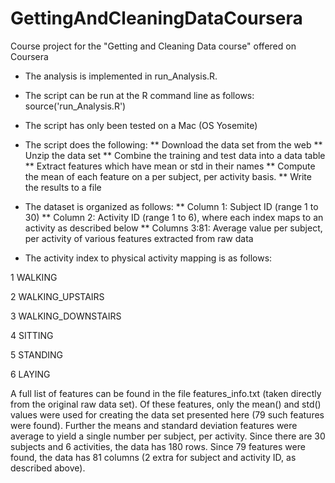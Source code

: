 # GettingAndCleaningDataCoursera
Course project for the "Getting and Cleaning Data course" offered on Coursera

* The analysis is implemented in run_Analysis.R.
* The script can be run at the R command line as follows: source('run_Analysis.R')
* The script has only been tested on a Mac (OS Yosemite)
* The script does the following:
** Download the data set from the web
** Unzip the data set
** Combine the training and test data into a data table
** Extract features which have mean or std in their names
** Compute the mean of each feature on a per subject, per activity basis.
** Write the results to a file

* The dataset is organized as follows:
** Column 1: Subject ID (range 1 to 30)
** Column 2: Activity ID (range 1 to 6), where each index maps to an activity as described below
** Columns 3:81: Average value per subject, per activity of various features extracted from raw data

* The activity index to physical activity mapping is as follows:

1 WALKING

2 WALKING_UPSTAIRS

3 WALKING_DOWNSTAIRS

4 SITTING

5 STANDING

6 LAYING

A full list of features can be found in the file features_info.txt (taken directly from the original raw data set). Of these features, only the mean() and std() values were used for creating the data set presented here (79 such features were found). Further the means and standard deviation features were average to yield a single number per subject, per activity. Since there are 30 subjects and 6 activities, the data has 180 rows. Since 79 features were found, the data has 81 columns (2 extra for subject and activity ID, as described above).
